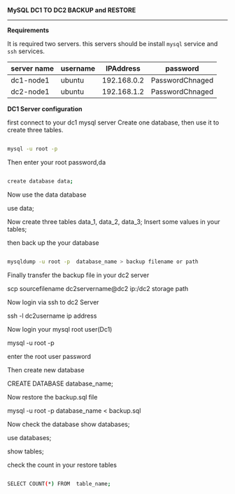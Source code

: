 **MySQL DC1 TO DC2  BACKUP and RESTORE**

----

**Requirements**

It is required two servers. this servers should be  install `mysql` service and `ssh` services.

|server name| username | IPAddress | password |
|---|---| --- | --- | 
|dc1-node1|ubuntu|192.168.0.2|PasswordChnaged|
|dc2-node1|ubuntu|192.168.1.2|PasswordChnaged|


**DC1 Server configuration**

first connect to your dc1 mysql server Create one database, then use it to create three tables.
 
 ```bash 
 
 mysql -u root -p 
 ```
 Then enter your root password,da
 
 ```bash
 
 create database data;
 ```
Now use the data database

use data;



Now create  three tables   data_1, data_2, data_3;
Insert some values in your tables;

then back up the your database

```bash

mysqldump -u root -p  database_name > backup filename or path

```

Finally transfer the backup file in your dc2 server

scp sourcefilename dc2servername@dc2 ip:/dc2 storage path

Now login via ssh to dc2 Server

ssh -l dc2username ip address 

Now login your mysql root user(Dc1)

mysql -u root -p 

enter the root user password

Then create new database 

CREATE DATABASE  database_name;

Now restore the backup.sql file

mysql -u root -p  database_name < backup.sql

Now check the database 
show databases;

use databases;

show tables;

check the count in your restore tables

```bash

SELECT COUNT(*) FROM  table_name;
```










 
 

